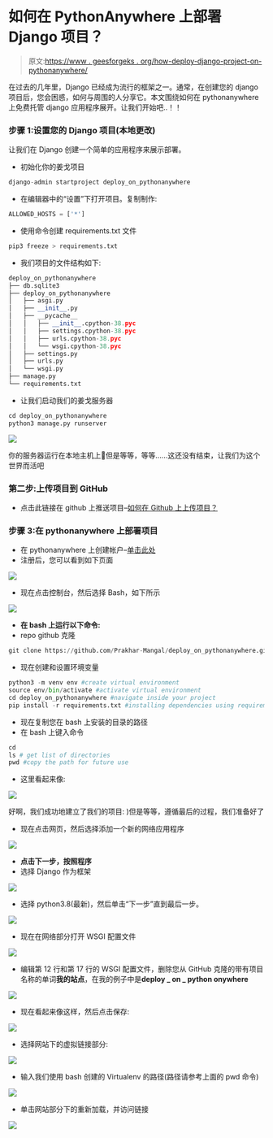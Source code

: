 # 如何在 PythonAnywhere 上部署 Django 项目？

> 原文:[https://www . geesforgeks . org/how-deploy-django-project-on-pythonanywhere/](https://www.geeksforgeeks.org/how-to-deploy-django-project-on-pythonanywhere/)

在过去的几年里，Django 已经成为流行的框架之一。通常，在创建您的 django 项目后，您会困惑，如何与周围的人分享它。本文围绕如何在 pythonanywhere 上免费托管 django 应用程序展开。让我们开始吧..！！

### 步骤 1:设置您的 Django 项目(本地更改)

让我们在 Django 创建一个简单的应用程序来展示部署。

*   初始化你的姜戈项目

```py
django-admin startproject deploy_on_pythonanywhere

```

*   在编辑器中的“设置”下打开项目。复制制作:

```py
ALLOWED_HOSTS = ['*']

```

*   使用命令创建 requirements.txt 文件

```py
pip3 freeze > requirements.txt

```

*   我们项目的文件结构如下:

```py
deploy_on_pythonanywhere
├── db.sqlite3
├── deploy_on_pythonanywhere
│   ├── asgi.py
│   ├── __init__.py
│   ├── __pycache__
│   │   ├── __init__.cpython-38.pyc
│   │   ├── settings.cpython-38.pyc
│   │   ├── urls.cpython-38.pyc
│   │   └── wsgi.cpython-38.pyc
│   ├── settings.py
│   ├── urls.py
│   └── wsgi.py
├── manage.py
└── requirements.txt

```

*   让我们启动我们的姜戈服务器

```py
cd deploy_on_pythonanywhere
python3 manage.py runserver

```

![](img/e20615c942cd2a4a64c3e4ac3d7f58cd.png)

你的服务器运行在本地主机上🙂但是等等，等等……这还没有结束，让我们为这个世界而活吧

### 第二步:上传项目到 GitHub

*   点击此链接在 github 上推送项目–[如何在 Github 上上传项目？](https://www.geeksforgeeks.org/how-to-upload-a-project-on-github/)

### 步骤 3:在 pythonanywhere 上部署项目

*   在 pythonanywhere 上创建帐户–[单击此处](https://www.pythonanywhere.com/registration/register/beginner/)
*   注册后，您可以看到如下页面

![](img/f8b33d923d8587426ada609bd44f185d.png)

*   现在点击控制台，然后选择 Bash，如下所示

![](img/5243b286ce63f070dbaeef86709ee0a6.png)

*   **在 bash 上运行以下命令:**
*   repo github 克隆

```py
git clone https://github.com/Prakhar-Mangal/deploy_on_pythonanywhere.git

```

*   现在创建和设置环境变量

```py
python3 -m venv env #create virtual environment
source env/bin/activate #activate virtual environment
cd deploy_on_pythonanywhere #navigate inside your project 
pip install -r requirements.txt #installing dependencies using requirements.txt

```

*   现在复制您在 bash 上安装的目录的路径
*   在 bash 上键入命令

```py
cd
ls # get list of directories
pwd #copy the path for future use

```

*   这里看起来像:

![](img/3b57df42c938fe20c34baf4408364344.png)

好啊，我们成功地建立了我们的项目: )但是等等，遵循最后的过程，我们准备好了

*   现在点击网页，然后选择添加一个新的网络应用程序

![](img/0e3ba66ad977f9596d8b18eae1cf9efa.png)

*   **点击下一步，按照程序**
*   选择 Django 作为框架

![](img/c38b1cb33638c808830e97a1a5ab397a.png)

*   选择 python3.8(最新)，然后单击“下一步”直到最后一步。

![](img/107550efbad5b6193b2ef479ea5ed873.png)

*   现在在网络部分打开 WSGI 配置文件

![](img/8843abfbfceebd6ec2a73ff00ffb4571.png)

*   编辑第 12 行和第 17 行的 WSGI 配置文件，删除您从 GitHub 克隆的带有项目名称的单词**我的站点**，在我的例子中是**deploy _ on _ python onywhere**

![](img/2cc44987329089e555953d36f3bcfdb0.png)

*   现在看起来像这样，然后点击保存:

![](img/47df23f547f6a27cf1c94e8121449f76.png)

*   选择网站下的虚拟链接部分:

![](img/65998804434e4bba349c68c9b7655c87.png)

*   输入我们使用 bash 创建的 Virtualenv 的路径(路径请参考上面的 pwd 命令)

![](img/32fce2b5853d415392050d3f5d558c6c.png)

*   单击网站部分下的重新加载，并访问链接

![](img/0e2fa88aa24a7b75a3eb39cb4fc63c80.png)